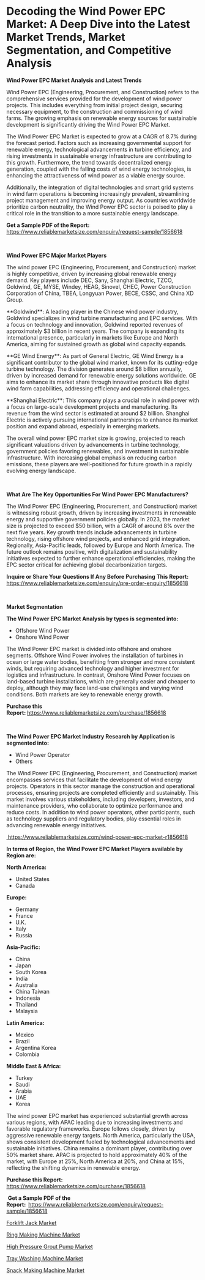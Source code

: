 <p><h1>Decoding the Wind Power EPC Market: A Deep Dive into the Latest Market Trends, Market Segmentation, and Competitive Analysis</h1></p><p><strong>Wind Power EPC Market Analysis and Latest Trends</strong></p>
<p><p>Wind Power EPC (Engineering, Procurement, and Construction) refers to the comprehensive services provided for the development of wind power projects. This includes everything from initial project design, securing necessary equipment, to the construction and commissioning of wind farms. The growing emphasis on renewable energy sources for sustainable development is significantly driving the Wind Power EPC Market. </p><p>The Wind Power EPC Market is expected to grow at a CAGR of 8.7% during the forecast period. Factors such as increasing governmental support for renewable energy, technological advancements in turbine efficiency, and rising investments in sustainable energy infrastructure are contributing to this growth. Furthermore, the trend towards decentralized energy generation, coupled with the falling costs of wind energy technologies, is enhancing the attractiveness of wind power as a viable energy source. </p><p>Additionally, the integration of digital technologies and smart grid systems in wind farm operations is becoming increasingly prevalent, streamlining project management and improving energy output. As countries worldwide prioritize carbon neutrality, the Wind Power EPC sector is poised to play a critical role in the transition to a more sustainable energy landscape.</p></p>
<p><strong>Get a Sample PDF of the Report:&nbsp;</strong> <a href="https://www.reliablemarketsize.com/enquiry/request-sample/1856618?utm_campaign=1778&utm_medium=2&utm_source=Github&utm_content=ia&utm_term=20102024&utm_id=wind-power-epc">https://www.reliablemarketsize.com/enquiry/request-sample/1856618</a></p>
<p>&nbsp;</p>
<p><strong>Wind Power EPC Major Market Players</strong></p>
<p><p>The wind power EPC (Engineering, Procurement, and Construction) market is highly competitive, driven by increasing global renewable energy demand. Key players include DEC, Sany, Shanghai Electric, TZCO, Goldwind, GE, MYSE, Windey, HEAG, Sinovel, CHEC, Power Construction Corporation of China, TBEA, Longyuan Power, BECE, CSSC, and China XD Group.</p><p>**Goldwind**: A leading player in the Chinese wind power industry, Goldwind specializes in wind turbine manufacturing and EPC services. With a focus on technology and innovation, Goldwind reported revenues of approximately $3 billion in recent years. The company is expanding its international presence, particularly in markets like Europe and North America, aiming for sustained growth as global wind capacity expands.</p><p>**GE Wind Energy**: As part of General Electric, GE Wind Energy is a significant contributor to the global wind market, known for its cutting-edge turbine technology. The division generates around $8 billion annually, driven by increased demand for renewable energy solutions worldwide. GE aims to enhance its market share through innovative products like digital wind farm capabilities, addressing efficiency and operational challenges.</p><p>**Shanghai Electric**: This company plays a crucial role in wind power with a focus on large-scale development projects and manufacturing. Its revenue from the wind sector is estimated at around $2 billion. Shanghai Electric is actively pursuing international partnerships to enhance its market position and expand abroad, especially in emerging markets.</p><p>The overall wind power EPC market size is growing, projected to reach significant valuations driven by advancements in turbine technology, government policies favoring renewables, and investment in sustainable infrastructure. With increasing global emphasis on reducing carbon emissions, these players are well-positioned for future growth in a rapidly evolving energy landscape.</p></p>
<p>&nbsp;</p>
<p><strong>What Are The Key Opportunities For Wind Power EPC Manufacturers?</strong></p>
<p><p>The Wind Power EPC (Engineering, Procurement, and Construction) market is witnessing robust growth, driven by increasing investments in renewable energy and supportive government policies globally. In 2023, the market size is projected to exceed $50 billion, with a CAGR of around 8% over the next five years. Key growth trends include advancements in turbine technology, rising offshore wind projects, and enhanced grid integration. Regionally, Asia-Pacific leads, followed by Europe and North America. The future outlook remains positive, with digitalization and sustainability initiatives expected to further enhance operational efficiencies, making the EPC sector critical for achieving global decarbonization targets.</p></p>
<p><strong>Inquire or Share Your Questions If Any Before Purchasing This Report:</strong> <a href="https://www.reliablemarketsize.com/enquiry/pre-order-enquiry/1856618?utm_campaign=1778&utm_medium=2&utm_source=Github&utm_content=ia&utm_term=20102024&utm_id=wind-power-epc">https://www.reliablemarketsize.com/enquiry/pre-order-enquiry/1856618</a></p>
<p>&nbsp;</p>
<p><strong>Market Segmentation</strong></p>
<p><strong>The Wind Power EPC Market Analysis by types is segmented into:</strong></p>
<p><ul><li>Offshore Wind Power</li><li>Onshore Wind Power</li></ul></p>
<p><p>The Wind Power EPC market is divided into offshore and onshore segments. Offshore Wind Power involves the installation of turbines in ocean or large water bodies, benefiting from stronger and more consistent winds, but requiring advanced technology and higher investment for logistics and infrastructure. In contrast, Onshore Wind Power focuses on land-based turbine installations, which are generally easier and cheaper to deploy, although they may face land-use challenges and varying wind conditions. Both markets are key to renewable energy growth.</p></p>
<p><strong>Purchase this Report:&nbsp;</strong><a href="https://www.reliablemarketsize.com/purchase/1856618?utm_campaign=1778&utm_medium=2&utm_source=Github&utm_content=ia&utm_term=20102024&utm_id=wind-power-epc">https://www.reliablemarketsize.com/purchase/1856618</a></p>
<p>&nbsp;</p>
<p><strong>The Wind Power EPC Market Industry Research by Application is segmented into:</strong></p>
<p><ul><li>Wind Power Operator</li><li>Others</li></ul></p>
<p><p>The Wind Power EPC (Engineering, Procurement, and Construction) market encompasses services that facilitate the development of wind energy projects. Operators in this sector manage the construction and operational processes, ensuring projects are completed efficiently and sustainably. This market involves various stakeholders, including developers, investors, and maintenance providers, who collaborate to optimize performance and reduce costs. In addition to wind power operators, other participants, such as technology suppliers and regulatory bodies, play essential roles in advancing renewable energy initiatives.</p></p>
<p><a href="https://www.reliablemarketsize.com/wind-power-epc-market-r1856618?utm_campaign=1778&utm_medium=2&utm_source=Github&utm_content=ia&utm_term=20102024&utm_id=wind-power-epc">&nbsp;https://www.reliablemarketsize.com/wind-power-epc-market-r1856618</a></p>
<p><strong>In terms of Region, the Wind Power EPC Market Players available by Region are:</strong></p>
<p>
    <p> <strong> North America: </strong>
        <ul>
            <li>United States</li>
            <li>Canada</li>
        </ul>
        </p> 
    <p> <strong> Europe: </strong>
        <ul>
            <li>Germany</li>
            <li>France</li>
            <li>U.K.</li>
            <li>Italy</li>
            <li>Russia</li>
        </ul>
        </p> 
    <p> <strong> Asia-Pacific: </strong>
        <ul>
            <li>China</li>
            <li>Japan</li>
            <li>South Korea</li>
            <li>India</li>
            <li>Australia</li>
            <li>China Taiwan</li>
            <li>Indonesia</li>
            <li>Thailand</li>
            <li>Malaysia</li>
        </ul>
        </p> 
    <p> <strong> Latin America: </strong>
        <ul>
            <li>Mexico</li>
            <li>Brazil</li>
            <li>Argentina Korea</li>
            <li>Colombia</li>
        </ul>
        </p> 
    <p> <strong> Middle East & Africa: </strong>
        <ul>
            <li>Turkey</li>
            <li>Saudi</li>
            <li>Arabia</li>
            <li>UAE</li>
            <li>Korea</li>
        </ul>
    </p>
    </p>
<p><p>The wind power EPC market has experienced substantial growth across various regions, with APAC leading due to increasing investments and favorable regulatory frameworks. Europe follows closely, driven by aggressive renewable energy targets. North America, particularly the USA, shows consistent development fueled by technological advancements and sustainable initiatives. China remains a dominant player, contributing over 50% market share. APAC is projected to hold approximately 40% of the market, with Europe at 25%, North America at 20%, and China at 15%, reflecting the shifting dynamics in renewable energy.</p></p>
<p><strong>Purchase this Report: </strong><a href="https://www.reliablemarketsize.com/purchase/1856618?utm_campaign=1778&utm_medium=2&utm_source=Github&utm_content=ia&utm_term=20102024&utm_id=wind-power-epc">https://www.reliablemarketsize.com/purchase/1856618</a></p>
<p>&nbsp;<strong>Get a Sample PDF of the Report:&nbsp;&nbsp;</strong><a href="https://www.reliablemarketsize.com/enquiry/request-sample/1856618?utm_campaign=1778&utm_medium=2&utm_source=Github&utm_content=ia&utm_term=20102024&utm_id=wind-power-epc">https://www.reliablemarketsize.com/enquiry/request-sample/1856618</a></p>
<p><strong></strong></p>
<p><p><a href="https://www.linkedin.com/pulse/forklift-jack-market-evolution-key-trends-regional-dynamics-2024-2031-fy65c?utm_campaign=1778&utm_medium=2&utm_source=Github&utm_content=ia&utm_term=20102024&utm_id=wind-power-epc">Forklift Jack Market</a></p><p><a href="https://www.linkedin.com/pulse/future-ring-making-machine-market-global-forecast-trends-fpvsc?utm_campaign=1778&utm_medium=2&utm_source=Github&utm_content=ia&utm_term=20102024&utm_id=wind-power-epc">Ring Making Machine Market</a></p><p><a href="https://www.linkedin.com/pulse/emerging-opportunities-challenges-global-high-pressure-grout-uvomc?utm_campaign=1778&utm_medium=2&utm_source=Github&utm_content=ia&utm_term=20102024&utm_id=wind-power-epc">High Pressure Grout Pump Market</a></p><p><a href="https://www.linkedin.com/pulse/tray-washing-machine-market-global-regional-analysis-bohje?utm_campaign=1778&utm_medium=2&utm_source=Github&utm_content=ia&utm_term=20102024&utm_id=wind-power-epc">Tray Washing Machine Market</a></p><p><a href="https://www.linkedin.com/pulse/global-snack-making-machine-market-trends-analysis-future-xyn2c?utm_campaign=1778&utm_medium=2&utm_source=Github&utm_content=ia&utm_term=20102024&utm_id=wind-power-epc">Snack Making Machine Market</a></p></p>